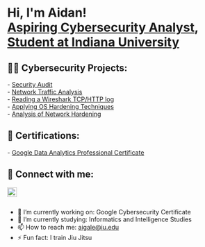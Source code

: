 <h1>Hi, I'm Aidan! <br/><a href="https://github.com/aidangale03">Aspiring Cybersecurity Analyst</a>, <a href="https://www.linkedin.com/in/aidangale03/">Student at Indiana University</a></h1>

<h2>👨‍💻 Cybersecurity Projects:</h2>
- <a href="https://github.com/aidangale03/BotiumToysSecurityAudit">Security Audit</a></br>
- <a href="https://github.com/aidangale03/NetworkTrafficAnalysis">Network Traffic Analysis</a></br>
- <a href="https://github.com/aidangale03/ReadingWiresharkLog">Reading a Wireshark TCP/HTTP log</a></br>
- <a href="https://github.com/aidangale03/ApplyingOS-HardeningTechniques">Applying OS Hardening Techniques</a></br>
- <a href="https://github.com/aidangale03/AnalysisOfNetworkHardening/tree/main">Analysis of Network Hardening</a>
<h2> 📃 Certifications:</h2>
- <a href="https://www.credly.com/badges/df94acb1-ab57-4299-b7a0-05559197df47/linked_in_profile">Google Data Analytics Professional Certificate</a>
<h2> 🤳 Connect with me:</h2>

[<img align="left" alt="AidanGale | LinkedIn" width="22px" src="https://cdn.jsdelivr.net/npm/simple-icons@v3/icons/linkedin.svg" />][linkedin]

[linkedin]: https://www.linkedin.com/in/aidangale03

<br>
<br>

- 🔭 I’m currently working on: Google Cybersecurity Certificate
- 🌱 I’m currently studying: Informatics and Intelligence Studies
- 📫 How to reach me: aigale@iu.edu
- ⚡ Fun fact: I train Jiu Jitsu
